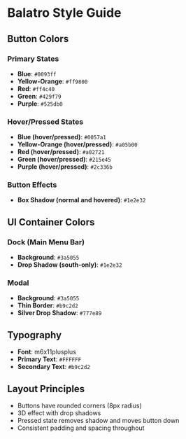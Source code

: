 # Balatro Style Guide

## Button Colors

### Primary States
- **Blue**: `#0093ff`
- **Yellow-Orange**: `#ff9800`
- **Red**: `#ff4c40`
- **Green**: `#429f79`
- **Purple**: `#525db0`

### Hover/Pressed States
- **Blue (hover/pressed)**: `#0057a1`
- **Yellow-Orange (hover/pressed)**: `#a05b00`
- **Red (hover/pressed)**: `#a02721`
- **Green (hover/pressed)**: `#215e45`
- **Purple (hover/pressed)**: `#2c336b`

### Button Effects
- **Box Shadow (normal and hovered)**: `#1e2e32`

## UI Container Colors

### Dock (Main Menu Bar)
- **Background**: `#3a5055`
- **Drop Shadow (south-only)**: `#1e2e32`

### Modal
- **Background**: `#3a5055`
- **Thin Border**: `#b9c2d2`
- **Silver Drop Shadow**: `#777e89`

## Typography
- **Font**: m6x11plusplus
- **Primary Text**: `#FFFFFF`
- **Secondary Text**: `#b9c2d2`

## Layout Principles
- Buttons have rounded corners (8px radius)
- 3D effect with drop shadows
- Pressed state removes shadow and moves button down
- Consistent padding and spacing throughout
